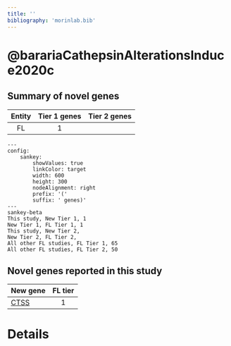 ```yaml
---
title: ''
bibliography: 'morinlab.bib'
---
```


# @barariaCathepsinAlterationsInduce2020c
## Summary of novel genes

|Entity| Tier 1 genes| Tier 2 genes|
|:-:|:-:|:-:|
|FL|1||
```mermaid
---
config:
    sankey:
        showValues: true
        linkColor: target
        width: 600
        height: 300
        nodeAlignment: right
        prefix: '('
        suffix: ' genes)'
---
sankey-beta
This study, New Tier 1, 1
New Tier 1, FL Tier 1, 1
This study, New Tier 2, 
New Tier 2, FL Tier 2, 
All other FL studies, FL Tier 1, 65
All other FL studies, FL Tier 2, 50
```


## Novel genes reported in this study

|New gene|FL tier|
|:-|:-:|
|[CTSS](CTSS)|1 |

# Details

